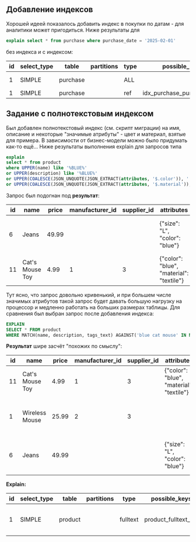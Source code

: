 ## Добавление индексов
Хорошей идеей показалось добавить индекс в покупки по датам - для аналитики может пригодиться.
Ниже результаты для 
```sql
explain select * from purchase where purchase_date = '2025-02-01'
```
без индекса и с индексом:

| id | select_type | table    | partitions | type | possible_keys                  | key                              | key_len | ref   | rows | filtered | Extra         |
|----|------------|---------|------------|------|--------------------------------|---------------------------------|---------|------|------|----------|---------------|
| 1  | SIMPLE     | purchase |            | ALL  |                                |                                 |         |      | 8    | 12.5     | Using where   |
| 1  | SIMPLE     | purchase |            | ref  | idx_purchase_purchase_date     | idx_purchase_purchase_date      | 5       | const | 1    | 100.0    |               |

## Задание с полнотекстовым индексом
Был добавлен полнотекстовый индекс (см. скрипт миграции) на имя, описание и некоторые 
"значимые атрибуты" - цвет и материал, взятые для примера.
В зависимости от бизнес-модели можно было придумать как-то ещё...
Ниже результаты выполнения explain для запросов типа 
```sql 
explain 
select * from product
where UPPER(name) like '%BLUE%' 
or UPPER(description) like '%BLUE%'
or UPPER(COALESCE(JSON_UNQUOTE(JSON_EXTRACT(attributes, '$.color')), '')) like '%BLUE%'
or UPPER(COALESCE(JSON_UNQUOTE(JSON_EXTRACT(attributes, '$.material')), '')) like '%BLUE%';
```
Запрос был подогнан под **результат**:

| id  | name              | price | manufacturer_id | supplier_id | attributes                                | description                                        | tags_text       |
|----|------------------|-------|----------------|------------|------------------------------------------|------------------------------------------------|--------------|
| 6  | Jeans           | 49.99 |                |            | {"size": "L", "color": "blue"}          | Classic blue jeans made from durable fabric. | blue         |
| 11 | Cat's Mouse Toy | 4.99  | 1              | 3          | {"color": "blue", "material": "textile"} | Your cat will love it. 100% safe.            | blue textile |


Тут ясно, что запрос довольно кривенький, и при большем числе значимых
атрибутов такой запрос будет давать большую нагрузку на процессор 
и медленно работать на больших размерах таблицы.
Для сравнения был выбран запрос после добавления индекса:
```sql
EXPLAIN 
SELECT * FROM product 
WHERE MATCH(name, description, tags_text) AGAINST('blue cat mouse' IN NATURAL LANGUAGE MODE);
```
**Результат** шире засчёт "похожих по смыслу":

| id  | name              | price | manufacturer_id | supplier_id | attributes                                | description                                        | tags_text       |
|----|------------------|-------|----------------|------------|------------------------------------------|------------------------------------------------|--------------|
| 11 | Cat's Mouse Toy | 4.99  | 1              | 3          | {"color": "blue", "material": "textile"} | Your cat will love it. 100% safe.            | blue textile |
| 1  | Wireless Mouse  | 25.99 | 2              | 3          |                                          | A wireless mouse for all your computer needs. |              |
| 6  | Jeans           | 49.99 |                |            | {"size": "L", "color": "blue"}          | Classic blue jeans made from durable fabric. | blue         |
**Explain:**

| id | select_type | table   | partitions | type      | possible_keys        | key                   | key_len | ref   | rows | filtered | Extra                                |
|----|------------|---------|------------|----------|----------------------|-----------------------|--------|------|------|----------|------------------------------------|
| 1  | SIMPLE     | product |            | fulltext | product_fulltext_idx | product_fulltext_idx  | 0      | const | 1    | 100.0    | Using where; Ft_hints: sorted |
